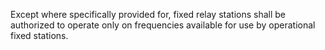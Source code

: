 Except where specifically provided for, fixed relay stations shall be authorized to operate only on frequencies available for use by operational fixed stations.

